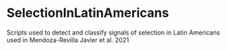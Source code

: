 # SelectionInLatinAmericans
Scripts used to detect and classify signals of selection in Latin Americans used in Mendoza-Revilla Javier et al. 2021

